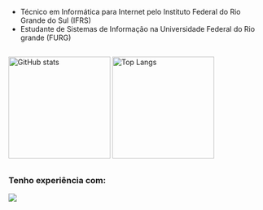 * Técnico em Informática para Internet pelo Instituto Federal do Rio Grande do Sul (IFRS)
* Estudante de Sistemas de Informação na Universidade Federal do Rio grande (FURG)

##

<div>
  <img alt="GitHub stats" src="https://github-readme-stats.vercel.app/api?username=GuilhermeTavares4&show_icons=true&theme=merko&count_private=true&rank_icon=github&hide_border=true&card_width=400&border_radius=5" height="200px">
  <img alt="Top Langs" src="https://github-readme-stats.vercel.app/api/top-langs/?username=GuilhermeTavares4&layout=compact&theme=merko&hide_border=true&border_radius=5" height="200px">
</div>

##

### Tenho experiência com:
[![](https://skillicons.dev/icons?i=html,css,js,php,python,postgres,mysql,git,cs,unity)](https://skillicons.dev)
